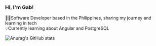 

### Hi, I'm Gab!

🧑‍💻Software Developer based in the Philippines, sharing my journey and learning in tech<br/>
💡Currently learning about Angular and PostgreSQL <br/>


![Anurag's GitHub stats](https://github-readme-stats.vercel.app/api?username=gabechaluce&show_icons=true&theme=midnight-purple)
